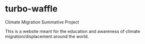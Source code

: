 # turbo-waffle
Climate Migration Summative Project

This is a website meant for the education and awareness of climate migration/displacement around the world.
